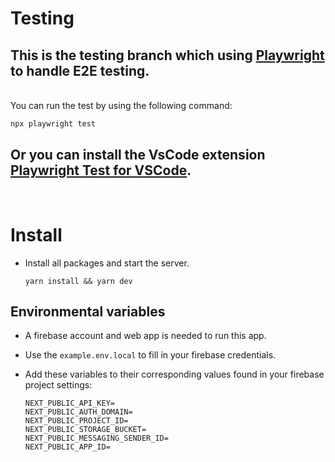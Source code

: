 # Testing

## This is the testing branch which using [Playwright](https://playwright.dev/) to handle E2E testing.

<br> 
You can run the test by using the following command:

```bash
npx playwright test
```

## Or you can install the VsCode extension [Playwright Test for VSCode](https://marketplace.visualstudio.com/items?itemName=ms-playwright.playwright).

<br>

# Install

- Install all packages and start the server.

      yarn install && yarn dev

## Environmental variables

- A firebase account and web app is needed to run this app.
- Use the `example.env.local` to fill in your firebase credentials.
- Add these variables to their corresponding values found in your firebase project settings:

      NEXT_PUBLIC_API_KEY=
      NEXT_PUBLIC_AUTH_DOMAIN=
      NEXT_PUBLIC_PROJECT_ID=
      NEXT_PUBLIC_STORAGE_BUCKET=
      NEXT_PUBLIC_MESSAGING_SENDER_ID=
      NEXT_PUBLIC_APP_ID=
